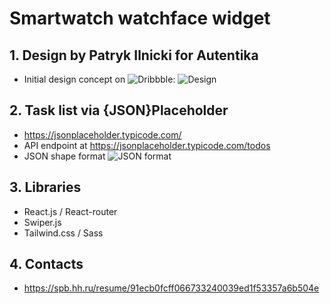 # Smartwatch watchface widget

## 1. Design by Patryk Ilnicki for Autentika

- Initial design concept on ![Dribbble](https://dribbble.com/shots/9835137-Daily-Calendar-Watch-App-Dark-Mode):
  ![Design](https://cdn.dribbble.com/users/744746/screenshots/9835137/media/41e79154d55163ea127371f7bff0084a.png?compress=1&resize=1000x750)

## 2. Task list via {JSON}Placeholder

- https://jsonplaceholder.typicode.com/
- API endpoint at https://jsonplaceholder.typicode.com/todos
- JSON shape format ![JSON format](https://cdn.glitch.com/a7714135-9880-43b0-af1d-145b00d4f4da%2FJsonFormat.png?v=1617899829692)

## 3. Libraries

- React.js / React-router
- Swiper.js
- Tailwind.css / Sass

## 4. Contacts

- https://spb.hh.ru/resume/91ecb0fcff066733240039ed1f53357a6b504e
